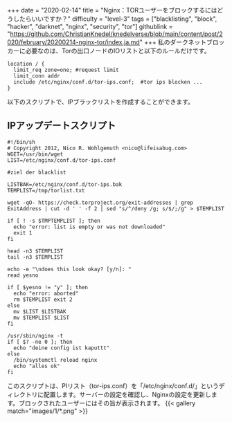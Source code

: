 +++
date = "2020-02-14"
title = "Nginx：TORユーザーをブロックするにはどうしたらいいですか？"
difficulty = "level-3"
tags = ["blacklisting", "block", "hacker", "darknet", "nginx", "security", "tor"]
githublink = "https://github.com/ChristianKnedel/knedelverse/blob/main/content/post/2020/february/20200214-nginx-tor/index.ja.md"
+++
私のダークネットブロッカーに必要なのは、Torの出口ノードのIOリストと以下のルールだけです。
```
location / { 
  limit_req zone=one; #request limit 
  limit_conn addr 
  include /etc/nginx/conf.d/tor-ips.conf;  #tor ips blocken ... 
}

```
以下のスクリプトで、IPブラックリストを作成することができます。
## IPアップデートスクリプト

```
#!/bin/sh 
# Copyright 2012, Nico R. Wohlgemuth <nico@lifeisabug.com> WGET=/usr/bin/wget 
LIST=/etc/nginx/conf.d/tor-ips.conf 

#ziel der blacklist 

LISTBAK=/etc/nginx/conf.d/tor-ips.bak 
TEMPLIST=/tmp/torlist.txt 

wget -qO- https://check.torproject.org/exit-addresses | grep ExitAddress | cut -d ' ' -f 2 | sed "s/^/deny /g; s/$/;/g" > $TEMPLIST 

if [ ! -s $TMPTEMPLIST ]; then 
  echo "error: list is empty or was not downloaded" 
  exit 1 
fi 

head -n3 $TEMPLIST 
tail -n3 $TEMPLIST 

echo -e "\ndoes this look okay? [y/n]: " 
read yesno 

if [ $yesno != "y" ]; then 
  echo "error: aborted" 
  rm $TEMPLIST exit 2 
else 
  mv $LIST $LISTBAK 
  mv $TEMPLIST $LIST 
fi 

/usr/sbin/nginx -t 
if [ $? -ne 0 ]; then 
  echo "deine config ist kaputtt" 
else 
  /bin/systemctl reload nginx 
  echo "alles ok" 
fi

```
このスクリプトは、PIリスト（tor-ips.conf）を「/etc/nginx/conf.d/」というディレクトリに配置します。サーバーの設定を確認し、Nginxの設定を更新します。ブロックされたユーザーにはその旨が表示されます。
{{< gallery match="images/1/*.png" >}}
